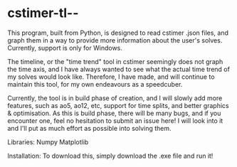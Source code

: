 # cstimer-tl--
This program, built from Python, is designed to read cstimer .json files, and graph them in a way to provide more information about the user's solves. Currently, support
is only for Windows.


The timeline, or the "time trend" tool in cstimer seemingly does not graph the time axis, and I have always wanted to see what the actual time trend of my solves would
look like. Therefore, I have made, and will continue to maintain this tool, for my own endeavours as a speedcuber.


Currently, the tool is in build phase of creation, and I will slowly add more features, such as ao5, ao12, etc, support for time splits, and better graphics & 
optimisation. As this is build phase, there will be many bugs, and if you encounter one, feel no hesitation to submit an issue here! I will look into it and I'll put as 
much effort as possible into solving them.


Libraries:
Numpy
Matplotlib


Installation:
To download this, simply download the .exe file and run it!
